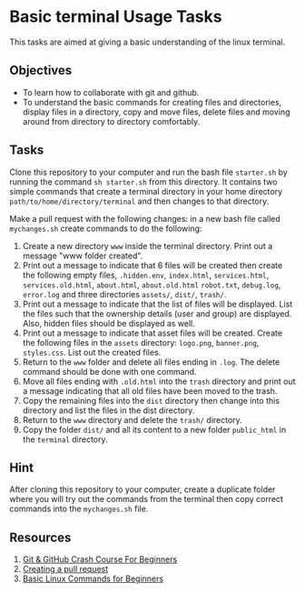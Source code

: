# Basic terminal Usage Tasks
This tasks are aimed at giving a basic understanding of the linux terminal.

## Objectives
- To learn how to collaborate with git and github.
- To understand the basic commands for creating files and directories, display files in a directory, copy and move files, delete files and moving around from directory to directory comfortably.

## Tasks
Clone this repository to your computer and run the bash file `starter.sh` by running the command 
```sh starter.sh```
from this directory. It contains two simple commands that create a terminal directory in your home directory `path/to/home/directory/terminal` and then changes to that directory. 

Make a pull request with the following changes: in a new bash file called `mychanges.sh` create commands to do the following:

1. Create a new directory `www` inside the terminal directory. Print out a message "www folder created".
2. Print out a message to indicate that 6 files will be created then create the following empty files, `.hidden.env`, `index.html`, `services.html`, `services.old.html`, `about.html`, `about.old.html` `robot.txt`, `debug.log`, `error.log`  and three directories `assets/`, `dist/`, `trash/`.
3. Print out a message to indicate that the list of files will be displayed. List the files such that the ownership details (user and group) are displayed. Also, hidden files should be displayed as well.
4. Print out a message to indicate that asset files will be created. Create the following files in the `assets` directory: `logo.png`, `banner.png`, `styles.css`. List out the created files.
5. Return to the `www` folder and delete all files ending in `.log`. The delete command should be done with one command.
6. Move all files ending with `.old.html` into the `trash` directory and print out a message indicating that all old files have been moved to the trash.
7. Copy the remaining files into the `dist` directory then change into this directory and list the files in the dist directory.
8. Return to the `www` directory and delete the `trash/` directory.
9. Copy the folder `dist/` and all its content to a new folder `public_html` in the `terminal` directory.

## Hint
After cloning this repository to your computer, create a duplicate folder where you will try out the commands from the terminal then copy correct commands into the `mychanges.sh` file.

## Resources
1. [Git & GitHub Crash Course For Beginners](https://www.youtube.com/watch?v=SWYqp7iY_Tc)
2. [Creating a pull request](https://help.github.com/en/articles/creating-a-pull-request)
3. [Basic Linux Commands for Beginners](https://maker.pro/linux/tutorial/basic-linux-commands-for-beginners)
